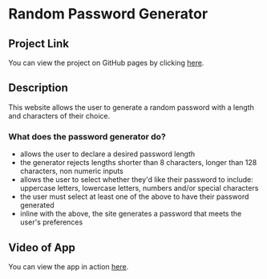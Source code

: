 # Random Password Generator

## Project Link

You can view the project on GitHub pages by clicking [here](https://dominikacookies.github.io/homework_07032021//).

## Description

This website allows the user to generate a random password with a length and characters of their choice.

### What does the password generator do?
- allows the user to declare a desired password length
- the generator rejects lengths shorter than 8 characters, longer than 128 characters, non numeric inputs
- allows the user to select whether they'd like their password to include: uppercase letters, lowercase letters, numbers and/or special characters
- the user must select at least one of the above to have their password generated
- inline with the above, the site generates a password that meets the user's preferences

## Video of App
You can view the app in action [here](.assets/../assets/password_generator_vid.mov).
